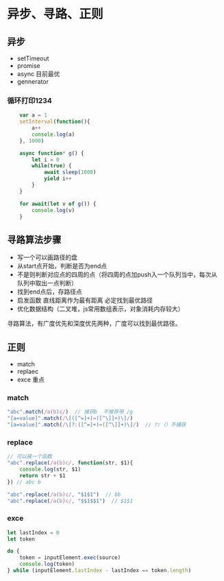 # 异步、寻路、正则

## 异步

* setTimeout
* promise
* async 目前最优
* gennerator

### 循环打印1234

```js
    var a = 1
    setInterval(function(){
        a++
        console.log(a)
    }, 1000)

    async function* g() {
        let i = 0
        while(true) {
            await sleep(1000)
            yield i++
        }
    }

    for await(let v of g()) {
        console.log(v)
    }
```

## 寻路算法步骤

* 写一个可以画路径的盘
* 从start点开始，判断是否为end点
* 不是则判断对应点的四周的点（将四周的点加push入一个队列当中，每次从队列中取出一点判断）
* 找到end点后，存路径点
* 启发函数 直线距离作为最有距离 必定找到最优路径
* 优化数据结构（二叉堆，js常用数组表示，对象消耗内存较大）

寻路算法，有广度优先和深度优先两种，广度可以找到最优路径。

## 正则

* match
* replaec
* exce 重点

### match

```js
"abc".match(/a(b)c/)  // 捕获b  不推荐带 /g
"[a=value]".match(/\[([^=]+)=([^\]]+)\]/)
"[a=value]".match(/\[?:([^=]+)=([^\]]+)\]/)  // ?:（）不捕获
```

### replace

```js
// 可以接一个函数
"abc".replace(/a(b)c/, function(str, $1){
    console.log(str, $1)
    return str + $1
}) // abc b

"abc".replace(/a(b)c/, "$1$1")  // bb
"abc".replace(/a(b)c/, "$$1$$1")  // $1$1

```

### exce

```js
let lastIndex = 0
let token

do {
    token = inputElement.exec(source)
    console.log(token)
} while (inputElement.lastIndex - lastIndex == token.length)


```
